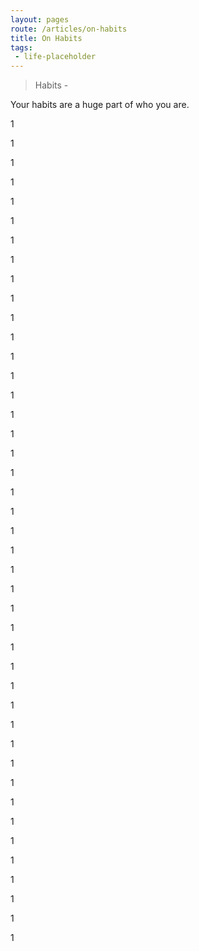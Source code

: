 ```yaml
---
layout: pages
route: /articles/on-habits
title: On Habits
tags:
 - life-placeholder
---
```

> Habits - 

Your habits are a huge part of who you are. 

1

1

1

1

1

1

1

1

1

1

1

1

1

1


1

1

1

1

1

1

1

1

1

1

1

1

1

1

1

1

1

1

1

1

1

1

1

1

1

1

1

1

1
